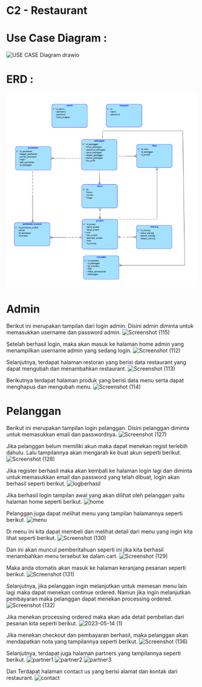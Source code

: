# C2 - Restaurant

# Use Case Diagram :
![USE CASE Diagram drawio](https://github.com/C2-kelompok2/PA-WEB/assets/102877599/5191625a-0112-4e85-9edf-709826b23efc)

# ERD :

![Screenshot](ERD.png)

# Admin
Berikut ini merupakan tampilan dari login admin. Disini admin diminta untuk memasukkan username dan password admin.
![Screenshot (115)](https://github.com/nabilazh/PA-WEB/assets/102877599/28cc9b63-348d-429b-b447-96cfb9938084)

Setelah berhasil login, maka akan masuk ke halaman home admin yang menampilkan username admin yang sedang login.
![Screenshot (112)](https://github.com/nabilazh/PA-WEB/assets/102877599/2a164012-83a1-437a-b355-c003718cf7a6)

Selanjutnya, terdapat halaman restoran yang berisi data restaurant yang dapat mengubah dan menambahkan restaurant.
![Screenshot (113)](https://github.com/nabilazh/PA-WEB/assets/102877599/63fe49c6-4574-4724-a5a5-e34603f735e0)

Berikutnya terdapat halaman produk yang berisi data menu serta dapat menghapus dan mengubah menu.
![Screenshot (114)](https://github.com/nabilazh/PA-WEB/assets/102877599/8d723f3b-9be6-4890-8901-4675df7a087b)

# Pelanggan
Berikut ini merupakan tampilan login pelanggan. Disini pelanggan diminta untuk memasukkan email dan passwordnya.
![Screenshot (127)](https://github.com/C2-kelompok2/PA-WEB/assets/102877599/a6e9a3a4-62f6-4733-bf2f-4721b449822a)

Jika pelanggan belum memiliki akun maka dapat menekan regist terlebih dahulu. Lalu tampilannya akan mengarah ke buat akun seperti berikut.
![Screenshot (128)](https://github.com/C2-kelompok2/PA-WEB/assets/102877599/dcb1ea1e-2dbc-4f69-9a4e-a07b7825c702)

Jika register berhasil maka akan kembali ke halaman login lagi dan diminta untuk memasukkan email dan password yang telah dibuat, login akan berhasil seperti berikut.
![logberhasil](https://github.com/C2-kelompok2/PA-WEB/assets/102877599/d0e54f03-7315-450e-b55f-13989893aeb3)

Jika berhasil login tampilan awal yang akan dilihat oleh pelanggan yaitu halaman home seperti berikut.
![home](https://github.com/C2-kelompok2/PA-WEB/assets/102877599/793f8834-c6b7-4c45-834f-5038c0ef0dd5)

Pelanggan juga dapat melihat menu yang tampilan halamannya seperti berikut.
![menu](https://github.com/C2-kelompok2/PA-WEB/assets/102877599/4a7cb2b3-582d-4b8b-a5aa-c1600c67b72a)

Di menu ini kita dapat membeli dan melihat detail dari menu yang ingin kita lihat seperti berikut.
![Screenshot (130)](https://github.com/C2-kelompok2/PA-WEB/assets/102877599/376459e7-6530-475a-a6a8-c26486d34bca)

Dan ini akan muncul pemberitahuan seperti ini jika kita berhasil menambahkan menu tersebut ke dalam cart.
![Screenshot (129)](https://github.com/C2-kelompok2/PA-WEB/assets/102877599/ded90747-97d4-44d6-a290-e20fe4498b51)

Maka anda otomatis akan masuk ke halaman keranjang pesanan seperti berikut.
![Screenshot (131)](https://github.com/C2-kelompok2/PA-WEB/assets/102877599/89476075-ff1b-4779-b773-3699573d0333)

Selanjutnya, jika pelanggan ingin melanjutkan untuk memesan menu lain lagi maka dapat menekan continue ordered. Namun jika ingin melanjutkan pembayaran maka pelanggan dapat menekan processing ordered.
![Screenshot (132)](https://github.com/C2-kelompok2/PA-WEB/assets/102877599/acbd4829-56f7-465c-9aae-86e750d8bb97)

Jika menekan processing ordered maka akan ada detail pembelian dari pesanan kita seperti berikut.
![2023-05-14 (1)](https://github.com/C2-kelompok2/PA-WEB/assets/102877599/f671bffc-e17a-4226-8de8-b514481dfac6)

Jika menekan checkout dan pembayaran berhasil, maka pelanggan akan mendapatkan nota yang tampilannya seperti berikut.
![Screenshot (136)](https://github.com/C2-kelompok2/PA-WEB/assets/102877599/383d21bb-ccfe-4735-bce7-9d4baaf834e4)

Selanjutnya, terdapat juga halaman partners yang tampilannya seperti berikut.
![partner1](https://github.com/C2-kelompok2/PA-WEB/assets/102877599/bed268e7-5011-4557-8385-5b340b127722)
![partner2](https://github.com/C2-kelompok2/PA-WEB/assets/102877599/f2c0ca81-16a6-4bd5-8589-d49bb0c5c47d)
![partner3](https://github.com/C2-kelompok2/PA-WEB/assets/102877599/91dafda4-31db-430a-ac38-ff1c2ce314d1)

Dan Terdapat halaman contact us yang berisi alamat dan kontak dari restaurant.
![contact](https://github.com/C2-kelompok2/PA-WEB/assets/102877599/c4be203e-fd84-4fd7-af1d-f0ea885cec14)
